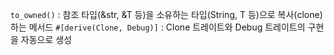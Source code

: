 
`to_owned()` :  참조 타입(&str, &T 등)을 소유하는 타입(String, T 등)으로 복사(clone)하는 메서드
`#[derive(Clone, Debug)]` : Clone 트레이트와 Debug 트레이트의 구현을 자동으로 생성


